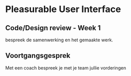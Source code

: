 # Pleasurable User Interface


## Code/Design review - Week 1
bespreek de samenwerking en het gemaakte werk.


## Voortgangsgesprek 
Met een coach bespreek je met je team jullie vorderingen


<!--
## Aanpak

Bedenk eerst hoe jouw feature getest kan worden
Voordat je het gaat mergen...

Eerst project plannen. Een uur. Dan project board bespreken en MoSCow en assign. (Elke vrijdag gaan ze dan hun taak “opleveren” dmv een tests, beschrijven in issues en testers “zoeken”)

-->
